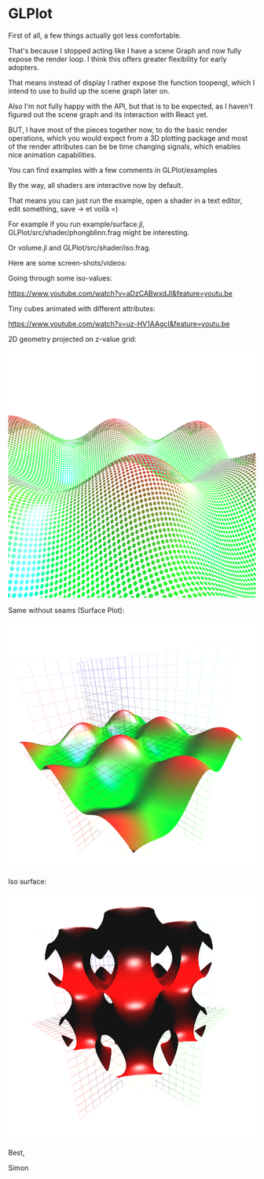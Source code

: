 # GLPlot
First of all, a few things actually got less comfortable.

That's because I stopped acting like I have a scene Graph and now fully expose the render loop. I think this offers greater flexibility for early adopters.

That means instead of display I rather expose the function toopengl, which I intend to use to build up the scene graph later on.

Also I'm not fully happy with the API, but that is to be expected, as I haven't figured out the scene graph and its interaction with React yet.

BUT, I have most of the pieces together now, to do the basic render operations, which you would expect from a 3D plotting package and most of the render attributes can be be time changing signals, which enables nice animation capabilities.

You can find examples with a few comments in GLPlot/examples

By the way, all shaders are interactive now by default.

That means you can just run the example, open a shader in a text editor, edit something, save -> et voilà =)

For example if you run example/surface.jl, GLPlot/src/shader/phongblinn.frag might be interesting.

Or volume.jl and GLPlot/src/shader/iso.frag.

 

Here are some screen-shots/videos:

Going through some iso-values:

https://www.youtube.com/watch?v=aDzCABwxdJI&feature=youtu.be

Tiny cubes animated with different attributes:

https://www.youtube.com/watch?v=uz-HV1AAgcI&feature=youtu.be

2D geometry projected on z-value grid:

![Iso-surface](/example/2dgeom.png "sin(x)+sin(y)+sin(z)")

Same without seams (Surface Plot):

![Iso-surface](/example/surf.png "sin(x)+sin(y)+sin(z)")

Iso surface:

![Iso-surface](/example/iso.png "sin(x)+sin(y)+sin(z)")

Best,

Simon

